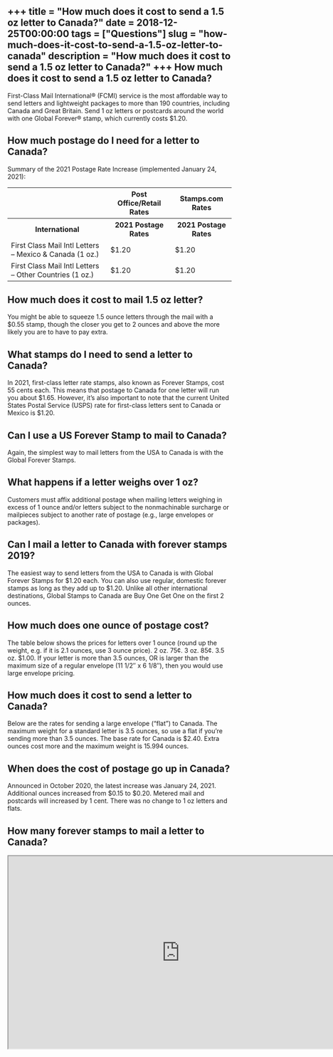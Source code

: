 +++
title = "How much does it cost to send a 1.5 oz letter to Canada?"
date = 2018-12-25T00:00:00
tags = ["Questions"]
slug = "how-much-does-it-cost-to-send-a-1.5-oz-letter-to-canada"
description = "How much does it cost to send a 1.5 oz letter to Canada?"
+++
How much does it cost to send a 1.5 oz letter to Canada?
--------------------------------------------------------

First-Class Mail International® (FCMI) service is the most affordable way to send letters and lightweight packages to more than 190 countries, including Canada and Great Britain. Send 1 oz letters or postcards around the world with one Global Forever® stamp, which currently costs $1.20.

How much postage do I need for a letter to Canada?
--------------------------------------------------

Summary of the 2021 Postage Rate Increase (implemented January 24, 2021):

<table><tr><th></th><th>Post Office/Retail Rates</th><th>Stamps.com Rates</th></tr><tr><th>International</th><th>2021 Postage Rates</th><th>2021 Postage Rates</th></tr><tr><td>First Class Mail Intl Letters – Mexico &amp; Canada (1 oz.)</td><td>$1.20</td><td>$1.20</td></tr><tr><td>First Class Mail Intl Letters – Other Countries (1 oz.)</td><td>$1.20</td><td>$1.20</td></tr></table>

How much does it cost to mail 1.5 oz letter?
--------------------------------------------

You might be able to squeeze 1.5 ounce letters through the mail with a $0.55 stamp, though the closer you get to 2 ounces and above the more likely you are to have to pay extra.

What stamps do I need to send a letter to Canada?
-------------------------------------------------

In 2021, first-class letter rate stamps, also known as Forever Stamps, cost 55 cents each. This means that postage to Canada for one letter will run you about $1.65. However, it’s also important to note that the current United States Postal Service (USPS) rate for first-class letters sent to Canada or Mexico is $1.20.

Can I use a US Forever Stamp to mail to Canada?
-----------------------------------------------

Again, the simplest way to mail letters from the USA to Canada is with the Global Forever Stamps.

What happens if a letter weighs over 1 oz?
------------------------------------------

Customers must affix additional postage when mailing letters weighing in excess of 1 ounce and/or letters subject to the nonmachinable surcharge or mailpieces subject to another rate of postage (e.g., large envelopes or packages).

Can I mail a letter to Canada with forever stamps 2019?
-------------------------------------------------------

The easiest way to send letters from the USA to Canada is with Global Forever Stamps for $1.20 each. You can also use regular, domestic forever stamps as long as they add up to $1.20. Unlike all other international destinations, Global Stamps to Canada are Buy One Get One on the first 2 ounces.

How much does one ounce of postage cost?
----------------------------------------

The table below shows the prices for letters over 1 ounce (round up the weight, e.g. if it is 2.1 ounces, use 3 ounce price). 2 oz. 75¢. 3 oz. 85¢. 3.5 oz. $1.00. If your letter is more than 3.5 ounces, OR is larger than the maximum size of a regular envelope (11 1/2″ x 6 1/8″), then you would use large envelope pricing.

How much does it cost to send a letter to Canada?
-------------------------------------------------

Below are the rates for sending a large envelope (“flat”) to Canada. The maximum weight for a standard letter is 3.5 ounces, so use a flat if you’re sending more than 3.5 ounces. The base rate for Canada is $2.40. Extra ounces cost more and the maximum weight is 15.994 ounces.

When does the cost of postage go up in Canada?
----------------------------------------------

Announced in October 2020, the latest increase was January 24, 2021. Additional ounces increased from $0.15 to $0.20. Metered mail and postcards will increased by 1 cent. There was no change to 1 oz letters and flats.

How many forever stamps to mail a letter to Canada?
---------------------------------------------------

<iframe allow="accelerometer; autoplay; clipboard-write; encrypted-media; gyroscope; picture-in-picture" allowfullscreen="" class="__youtube_prefs__  epyt-is-override  no-lazyload" data-no-lazy="1" data-origheight="433" data-origwidth="770" data-skipgform_ajax_framebjll="" height="433" id="_ytid_54271" loading="lazy" src="https://www.youtube.com/embed/7hJMPfsgC1k?enablejsapi=1&autoplay=0&cc_load_policy=0&cc_lang_pref=&iv_load_policy=1&loop=0&modestbranding=0&rel=1&fs=1&playsinline=0&autohide=2&theme=dark&color=red&controls=1&" title="YouTube player" width="770"></iframe>